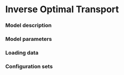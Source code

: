 # Inverse Optimal Transport

### Model description
### Model parameters
### Loading data
### Configuration sets

